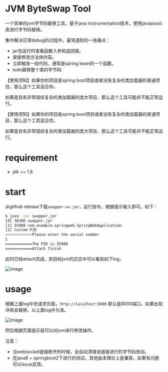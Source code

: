 # JVM ByteSwap Tool
一个简单的jvm字节码替换工具，基于java instrumentation技术，使用javaassist库进行字节码替换。

集中解决日常debug的过程中，最常遇到的一些痛点：
- jar包运行时查看函数入参和返回值。
- 直接修改方法体内容。
- 立即触发一段代码，通常是spring bean的一个函数。
- todo替换整个类的字节码

【使用须知】如果你的项目是spring boot项目或者没有复杂的类加载器的普通项目，那么这个工具适合你。

如果是具有非常错综复杂的类加载器的庞大项目，那么这个工具可能并不能正常运行。

【使用须知】如果你的项目是spring boot项目或者没有复杂的类加载器的普通项目，那么这个工具适合你。

如果是具有非常错综复杂的类加载器的庞大项目，那么这个工具可能并不能正常运行。

# requirement
- jdk >= 1.8
# start
从github release下载`swapper-xx.jar`，运行指令，根据提示输入即可，如下：
```bash
$ java -jar swapper.jar
[0] 36200 swapper.jar
[1] 55908 com.example.springweb.SpringWebApplication
[2] Custom PID
>>>>>>>>>>>>Please enter the serial number
1
============The PID is 55908
============Attach finish
```
此时已经attach完成，到目标jvm的日志中可以看到如下log。

![image](https://i.imgur.com/y8v0ptc.png)

# usage
根据上面log中去请求页面，`http://localhost:8000` 默认是8000端口，如果出现冲突会替换，以上面log中为准。

![image](https://i.imgur.com/NurMQLM.png)

然后根据页面提示就可以对jvm进行修改操作。

注意：
- 当websocket链接断开的时候，会自动清理该链接进行的字节码改动。
- 在java8 + springboot2下进行的测试，其他版本理论上是兼容，如果有问题可以issue反馈。









